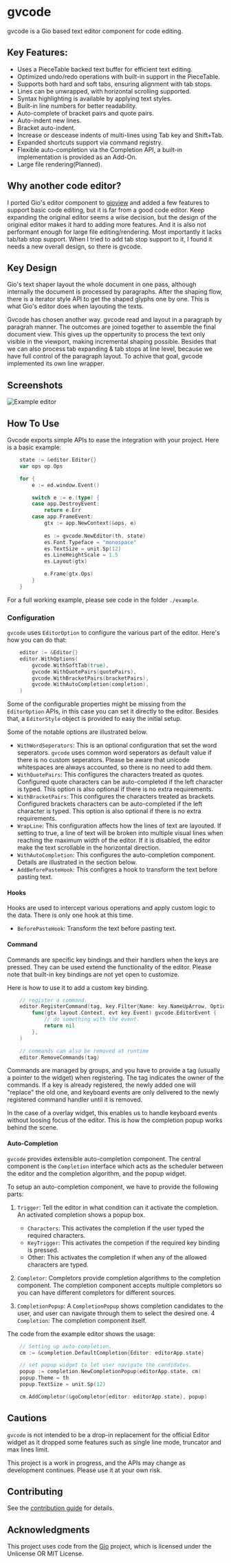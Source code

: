 # gvcode

gvcode is a Gio based text editor component for code editing.

## Key Features:

- Uses a PieceTable backed text buffer for efficient text editing.  
- Optimized undo/redo operations with built-in support in the PieceTable.  
- Supports both hard and soft tabs, ensuring alignment with tab stops. 
- Lines can be unwrapped, with horizontal scrolling supported.  
- Syntax highlighting is available by applying text styles.  
- Built-in line numbers for better readability.  
- Auto-complete of bracket pairs and quote pairs.
- Auto-indent new lines.
- Bracket auto-indent.
- Increase or descease indents of multi-lines using Tab key and Shift+Tab.
- Expanded shortcuts support via command registry.
- Flexible auto-completion via the Completion API, a built-in implementation is provided as an Add-On.
- Large file rendering(Planned).

## Why another code editor?

I ported Gio's editor component to [gioview](https://github.com/oligo/gioview) and added a few features to support basic code editing, but it is far from a good code editor. Keep expanding the original editor seems a wise decision, but the design of the original editor makes it hard to adding more features. And it is also not performant enough for large file editing/rendering. Most importantly it lacks tab/tab stop support. When I tried to add tab stop support to it, I found it needs a new overall design, so there is gvcode.

## Key Design

Gio's text shaper layout the whole document in one pass, although internally the document is processed by paragraphs. After the shaping flow, there is a iterator style API to get the shaped glyphs one by one. This is what Gio's editor does when layouting the texts. 

Gvcode has chosen another way. gvcode read and layout in a paragraph by paragrah manner. The outcomes are joined together to assemble the final document view. This gives up the oppertunity to process the text only visible in the viewport, making incremental shaping possible. Besides that we can also process tab expanding & tab stops at line level, because we have full control of the paragraph layout. To achive that goal, gvcode implemented its own line wrapper.


## Screenshots
![Example editor](screenshot.png)

## How To Use

Gvcode exports simple APIs to ease the integration with your project. Here is a basic example:

```go
    state := &editor.Editor{}
    var ops op.Ops

    for {
        e := ed.window.Event()

        switch e := e.(type) {
        case app.DestroyEvent:
            return e.Err
        case app.FrameEvent:
            gtx := app.NewContext(&ops, e)
            
            es := gvcode.NewEditor(th, state)
            es.Font.Typeface = "monospace"
            es.TextSize = unit.Sp(12)
            es.LineHeightScale = 1.5
            es.Layout(gtx)

            e.Frame(gtx.Ops)
        }
    }
```

For a full working example, please see code in the folder `./example`.

### Configuration

`gvcode` uses `EditorOption` to configure the various part of the editor. Here's how you can do that:

```go
    editor := &Editor{}
    editor.WithOptions(
        gvcode.WithSoftTab(true),
        gvcode.WithQuotePairs(quotePairs),
        gvcode.WithBracketPairs(bracketPairs),
        gvcode.WithAutoCompletion(completion),
    )
```

Some of the configurable properties might be missing from the `EditorOption` APIs, in this case you can set it directly to the editor.
Besides that, a `EditorStyle` object is provided to easy the initial setup.

Some of the notable options are illustrated below.

- `WithWordSeperators`: This is an optional configuration that set the word seperators. `gvcode` uses common word seperators as default value if there is no custom seperators. Please be aware that unicode whitespaces are always accounted, so there is no need to add them.
- `WithQuotePairs`: This configures the characters treated as quotes. Configured quote characters can be auto-completed if the left character is typed. This option is also optional if there is no extra requirements. 
- `WithBracketPairs`: This configures the characters treated as brackets. Configured brackets characters can be auto-completed if the left character is typed. This option is also optional if there is no extra requirements. 
- `WrapLine`: This configuration affects how the lines of text are layouted. If setting to true, a line of text will be broken into multiple visual lines when reaching the maximum width of the editor. If it is disabled, the editor make the text scrollable in the horizontal direction.
- `WithAutoCompletion`: This configures the auto-completion component. Details are illustrated in the section below.
- `AddBeforePasteHook`: This configres a hook to transform the text before pasting text.

#### Hooks

Hooks are used to intercept various operations and apply custom logic to the data. There is only one hook at this time.

- `BeforePasteHook`:  Transform the text before pasting text.

#### Command

Commands are specific key bindings and their handlers when the keys are pressed. They can be used extend the functionality of the editor. Please note that built-in key bindings are not yet open to customize.

Here is how to use it to add a custom key binding.

```go
    // register a command.
    editor.RegisterCommand(tag, key.Filter{Name: key.NameUpArrow, Optional: key.ModShift},
        func(gtx layout.Context, evt key.Event) gvcode.EditorEvent {
            // do something with the event.
            return nil
        },
    )

    // commands can also be removed at runtime
    editor.RemoveCommands(tag)
```

Commands are managed by groups, and you have to provide a tag (usually a pointer to the widget) when registering. The tag indicates the owner of the commands. If a key is already registered, the newly added one will "replace" the old one, and keyboard events are only delivered to the newly registered command handler until it is removed.

In the case of a overlay widget, this enables us to handle keyboard events without loosing focus of the editor. This is how the completion popup works behind the scene.


#### Auto-Completion

`gvcode` provides extensible auto-completion component. The central component is the `Completion` interface which acts as the scheduler between the editor and the completion algorithm, and the popup widget.

To setup an auto-completion component, we have to provide the following parts:
1. `Trigger`: Tell the editor in what condition can it activate the completion. An activated completion shows a popup box. 
    * `Characters`: This activates the completion if the user typed the required characters.
    * `KeyTrigger`: This activates the competion if the required key binding is pressed.
    * Other: This activates the completion if when any of the allowed characters are typed.

2. `Completor`: Completors provide completion algorithms to the completion component. The completion component accepts multiple completors so you can have different completors for different sources.
3. `CompletionPopup`: A `CompletionPopup` shows completion candidates to the user, and user can navigate through them to select the desired one.
4  `Completion`: The completion component itself.

The code from the example editor shows the usage:

```go
	// Setting up auto-completion.
	cm := &completion.DefaultCompletion{Editor: editorApp.state}

	// set popup widget to let user navigate the candidates.
	popup := completion.NewCompletionPopup(editorApp.state, cm)
	popup.Theme = th
	popup.TextSize = unit.Sp(12)

	cm.AddCompletor(&goCompletor{editor: editorApp.state}, popup)
```


## Cautions

`gvcode` is not intended to be a drop-in replacement for the official Editor widget as it dropped some features such as single line mode, truncator and max lines limit. 

This project is a work in progress, and the APIs may change as development continues. Please use it at your own risk.


## Contributing

See the [contribution guide](CONTRIBUTING.md) for details.


## Acknowledgments

This project uses code from the [Gio](https://gioui.org/) project, which is licensed under the Unlicense OR MIT License.

